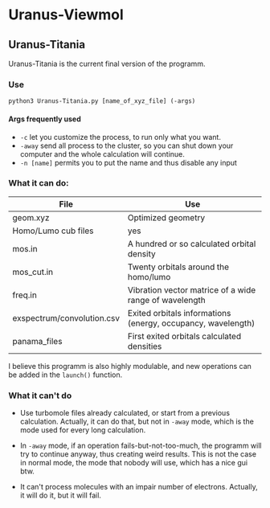 # Uranus-Viewmol

## Uranus-Titania

Uranus-Titania is the current final version of the programm.


### Use

`python3 Uranus-Titania.py [name_of_xyz_file] (-args)`

#### Args frequently used

- `-c` let you customize the process, to run only what you want.
- `-away` send all process to the cluster, so you can shut down your computer and the whole calculation will continue.
- `-n [name]` permits you to put the name and thus disable any input


### What it can do:

File|Use
---|--- 
 geom.xyz | Optimized geometry
 Homo/Lumo cub files | yes 
 mos.in | A hundred or so calculated orbital density 
 mos_cut.in | Twenty orbitals around the homo/lumo 
 freq.in | Vibration vector matrice of a wide range of wavelength 
 exspectrum/convolution.csv | Exited orbitals informations (energy, occupancy, wavelength) 
 panama_files | First exited orbitals calculated densities 
 
I believe this programm is also highly modulable, and new operations can be added in the `launch()` function.

### What it can't do

- Use turbomole files already calculated, or start from a previous calculation. Actually, it can do that, but not in `-away` mode, which is the mode used for every long calculation.

- In `-away` mode, if an operation fails-but-not-too-much, the programm will try to continue anyway, thus creating weird results. This is not the case in normal mode, the mode that nobody will use, which has a nice gui btw.

- It can't process molecules with an impair number of electrons. Actually, it will do it, but it will fail.
